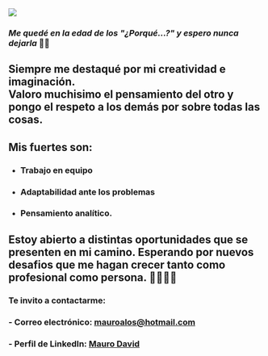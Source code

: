 <img src="https://res.cloudinary.com/maurodavid/image/upload/v1665554699/Redes%20personales/Sin_t%C3%ADtulo-1_rtmwbi.png"/>

### ***Me quedé en la edad de los "¿Porqué...?" y espero nunca dejarla*** 🚀🚀

## Siempre me destaqué por mi creatividad e imaginación. <br> Valoro muchisimo el pensamiento del otro y pongo el respeto a los demás por sobre todas las cosas.

## Mis fuertes son: 

* ### Trabajo en equipo
* ### Adaptabilidad ante los problemas
* ### Pensamiento analítico.

## Estoy abierto a distintas oportunidades que se presenten en mi camino. Esperando por nuevos desafios que me hagan crecer tanto como profesional como persona. 💪🏻💪🏻


### Te invito a contactarme:

### - Correo electrónico: mauroalos@hotmail.com
### - Perfil de LinkedIn: [Mauro David](https://www.linkedin.com/in/mauro-david-89432b193/)



